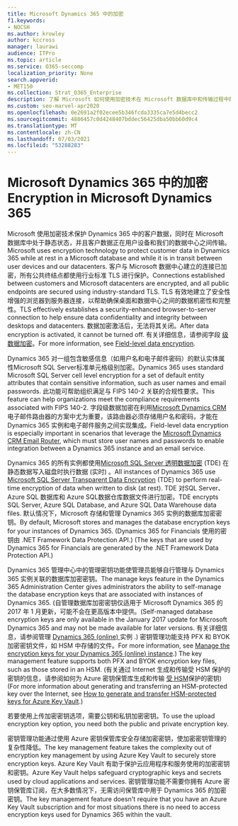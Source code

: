 ```yaml
---
title: Microsoft Dynamics 365 中的加密
f1.keywords:
- NOCSH
ms.author: krowley
author: kccross
manager: laurawi
audience: ITPro
ms.topic: article
ms.service: O365-seccomp
localization_priority: None
search.appverid:
- MET150
ms.collection: Strat_O365_Enterprise
description: 了解 Microsoft 如何使用加密技术在 Microsoft 数据库中和传输过程中静态保护 Microsoft Dynamics 365 中的客户数据。
ms.custom: seo-marvel-apr2020
ms.openlocfilehash: 0e2691a2f02ecee5b346fcda3335ca7e5d4becc2
ms.sourcegitcommit: 4886457c0d4248407bddec56425dba50bb60d9c4
ms.translationtype: MT
ms.contentlocale: zh-CN
ms.lasthandoff: 07/03/2021
ms.locfileid: "53288283"
---
```

# <a name="encryption-in-microsoft-dynamics-365"></a><span data-ttu-id="10a03-103">Microsoft Dynamics 365 中的加密</span><span class="sxs-lookup"><span data-stu-id="10a03-103">Encryption in Microsoft Dynamics 365</span></span>

<span data-ttu-id="10a03-104">Microsoft 使用加密技术保护 Dynamics 365 中的客户数据，同时在 Microsoft 数据库中处于静态状态，并且客户数据正在用户设备和我们的数据中心之间传输。</span><span class="sxs-lookup"><span data-stu-id="10a03-104">Microsoft uses encryption technology to protect customer data in Dynamics 365 while at rest in a Microsoft database and while it is in transit between user devices and our datacenters.</span></span> <span data-ttu-id="10a03-105">客户与 Microsoft 数据中心建立的连接已加密，所有公共终结点都使用行业标准 TLS 进行保护。</span><span class="sxs-lookup"><span data-stu-id="10a03-105">Connections established between customers and Microsoft datacenters are encrypted, and all public endpoints are secured using industry-standard TLS.</span></span> <span data-ttu-id="10a03-106">TLS 有效地建立了安全性增强的浏览器到服务器连接，以帮助确保桌面和数据中心之间的数据机密性和完整性。</span><span class="sxs-lookup"><span data-stu-id="10a03-106">TLS effectively establishes a security-enhanced browser-to-server connection to help ensure data confidentiality and integrity between desktops and datacenters.</span></span> <span data-ttu-id="10a03-107">数据加密激活后，无法将其关闭。</span><span class="sxs-lookup"><span data-stu-id="10a03-107">After data encryption is activated, it cannot be turned off.</span></span> <span data-ttu-id="10a03-108">有关详细信息，请参阅字段 [级数据加密](/previous-versions/dynamicscrm-2016/developers-guide/dn481562(v=crm.8))。</span><span class="sxs-lookup"><span data-stu-id="10a03-108">For more information, see [Field-level data encryption](/previous-versions/dynamicscrm-2016/developers-guide/dn481562(v=crm.8)).</span></span>

<span data-ttu-id="10a03-109">Dynamics 365 对一组包含敏感信息（如用户名和电子邮件密码）的默认实体属性Microsoft SQL Server标准单元格级别加密。</span><span class="sxs-lookup"><span data-stu-id="10a03-109">Dynamics 365 uses standard Microsoft SQL Server cell level encryption for a set of default entity attributes that contain sensitive information, such as user names and email passwords.</span></span> <span data-ttu-id="10a03-110">此功能可帮助组织满足与 FIPS 140-2 关联的合规性要求。</span><span class="sxs-lookup"><span data-stu-id="10a03-110">This feature can help organizations meet the compliance requirements associated with FIPS 140-2.</span></span> <span data-ttu-id="10a03-111">字段级数据加密在利用[Microsoft Dynamics CRM](/previous-versions/dynamicscrm-2016/administering-dynamics-365/hh699800(v=crm.8))电子邮件路由器的方案中尤为重要，该路由器必须存储用户名和密码，才能在 Dynamics 365 实例和电子邮件服务之间实现集成。</span><span class="sxs-lookup"><span data-stu-id="10a03-111">Field-level data encryption is especially important in scenarios that leverage the [Microsoft Dynamics CRM Email Router](/previous-versions/dynamicscrm-2016/administering-dynamics-365/hh699800(v=crm.8)), which must store user names and passwords to enable integration between a Dynamics 365 instance and an email service.</span></span>

<span data-ttu-id="10a03-112">Dynamics 365 的所有实例都使用[Microsoft SQL Server 透明数据加密](/sql/relational-databases/security/encryption/transparent-data-encryption) (TDE) 在静态数据写入磁盘时执行数据 (实时) 。</span><span class="sxs-lookup"><span data-stu-id="10a03-112">All instances of Dynamics 365 use [Microsoft SQL Server Transparent Data Encryption](/sql/relational-databases/security/encryption/transparent-data-encryption) (TDE) to perform real-time encryption of data when written to disk (at rest).</span></span> <span data-ttu-id="10a03-113">TDE 对SQL Server、Azure SQL 数据库和 Azure SQL数据仓库数据文件进行加密。</span><span class="sxs-lookup"><span data-stu-id="10a03-113">TDE encrypts SQL Server, Azure SQL Database, and Azure SQL Data Warehouse data files.</span></span> <span data-ttu-id="10a03-114">默认情况下，Microsoft 存储和管理 Dynamics 365 实例的数据库加密密钥。</span><span class="sxs-lookup"><span data-stu-id="10a03-114">By default, Microsoft stores and manages the database encryption keys for your instances of Dynamics 365.</span></span> <span data-ttu-id="10a03-115"> (Dynamics 365 for Financials 使用的密钥由 .NET Framework Data Protection API.) </span><span class="sxs-lookup"><span data-stu-id="10a03-115">(The keys that are used by Dynamics 365 for Financials are generated by the .NET Framework Data Protection API.)</span></span>

<span data-ttu-id="10a03-116">Dynamics 365 管理中心中的管理密钥功能使管理员能够自行管理与 Dynamics 365 实例关联的数据库加密密钥。</span><span class="sxs-lookup"><span data-stu-id="10a03-116">The manage keys feature in the Dynamics 365 Administration Center gives administrators the ability to self-manage the database encryption keys that are associated with instances of Dynamics 365.</span></span> <span data-ttu-id="10a03-117"> (自管理数据库加密密钥仅适用于 Microsoft Dynamics 365 的 2017 年 1 月更新，可能不会在更高版本中提供。</span><span class="sxs-lookup"><span data-stu-id="10a03-117">(Self-managed database encryption keys are only available in the January 2017 update for Microsoft Dynamics 365 and may not be made available for later versions.</span></span> <span data-ttu-id="10a03-118">有关详细信息，请参阅管理 [Dynamics 365 (online) ](/dynamics365/customer-engagement/admin/manage-encryption-keys-instance)实例 .) 密钥管理功能支持 PFX 和 BYOK 加密密钥文件，如 HSM 中存储的文件。</span><span class="sxs-lookup"><span data-stu-id="10a03-118">For more information, see [Manage the encryption keys for your Dynamics 365 (online) instance](/dynamics365/customer-engagement/admin/manage-encryption-keys-instance).) The key management feature supports both PFX and BYOK encryption key files, such as those stored in an HSM.</span></span> <span data-ttu-id="10a03-119"> (有关通过 Internet 生成和传输受 HSM 保护的密钥的信息，请参阅如何为 Azure 密钥保管库生成和传输 [受 HSM](/azure/key-vault/key-vault-hsm-protected-keys)保护的密钥) </span><span class="sxs-lookup"><span data-stu-id="10a03-119">(For more information about generating and transferring an HSM-protected key over the Internet, see [How to generate and transfer HSM-protected keys for Azure Key Vault](/azure/key-vault/key-vault-hsm-protected-keys).)</span></span>

<span data-ttu-id="10a03-120">若要使用上传加密密钥选项，需要公钥和私钥加密密钥。</span><span class="sxs-lookup"><span data-stu-id="10a03-120">To use the upload encryption key option, you need both the public and private encryption key.</span></span>

<span data-ttu-id="10a03-121">密钥管理功能通过使用 Azure 密钥保管库安全存储加密密钥，使加密密钥管理的复杂性降低。</span><span class="sxs-lookup"><span data-stu-id="10a03-121">The key management feature takes the complexity out of encryption key management by using Azure Key Vault to securely store encryption keys.</span></span> <span data-ttu-id="10a03-122">Azure Key Vault 有助于保护云应用程序和服务使用的加密密钥和密钥。</span><span class="sxs-lookup"><span data-stu-id="10a03-122">Azure Key Vault helps safeguard cryptographic keys and secrets used by cloud applications and services.</span></span> <span data-ttu-id="10a03-123">密钥管理功能不需要你拥有 Azure 密钥保管库订阅，在大多数情况下，无需访问保管库中用于 Dynamics 365 的加密密钥。</span><span class="sxs-lookup"><span data-stu-id="10a03-123">The key management feature doesn't require that you have an Azure Key Vault subscription and for most situations there is no need to access encryption keys used for Dynamics 365 within the vault.</span></span>